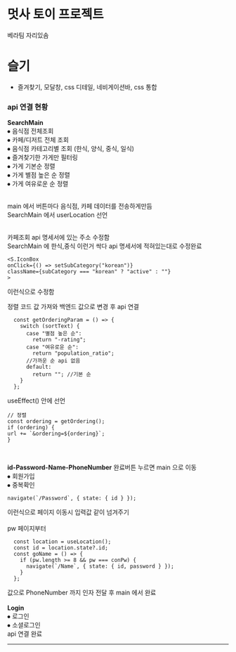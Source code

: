 # 멋사 토이 프로젝트
베라팀 자리있솜

# 슬기
- 즐겨찾기, 모달창, css 디테일, 네비게이션바, css 통합
### api 연결 현황

**SearchMain** <br>
⦁	음식점  전체조회 <br>
⦁	카페/디저트 전체 조회 <br>
⦁	음식점 카테고리별 조회 (한식, 양식, 중식, 일식) <br>
⦁	즐겨찾기한 가게만 필터링 <br>
⦁	가게 기본순 정렬 <br>
⦁	가게 별점 높은 순 정렬 <br>
⦁	가게 여유로운 순 정렬 <br>

 <br>
main 에서 버튼마다 음식점, 카페 데이터를 전송하게만듬 <br>
SearchMain 에서 userLocation 선언 <br>
 <br>
 
카페조회 api 명세서에 있는 주소 수정함 <br>
SearchMain 에 한식,중식 이런거 싹다 api 명세서에 적혀있는대로 수정완료 <br>
```
<S.IconBox
onClick={() => setSubCategory("korean")}
className={subCategory === "korean" ? "active" : ""}
>
```
이런식으로 수정함 <br>

정렬 코드 값 가져와 백엔드 값으로 변경 후 api 연결 <br>
```
  const getOrderingParam = () => {
    switch (sortText) {
      case "별점 높은 순":
        return "-rating";
      case "여유로운 순":
        return "population_ratio";
      //가까운 순 api 없음
      default:
        return ""; //기본 순
    }
  };
```
useEffect() 안에 선언 <br>
```
// 정렬
const ordering = getOrdering();
if (ordering) {
url += `&ordering=${ordering}`;
}
```
 <br>

**id-Password-Name-PhoneNumber** 완료버튼 누르면 main 으로 이동 <br>
⦁	회원가입 <br>
⦁	중복확인 <br>
```
navigate(`/Password`, { state: { id } });
```
이런식으로 페이지 이동시 입력값 같이 넘겨주기 <br>
 <br>
pw 페이지부터 <br>
```
  const location = useLocation();
  const id = location.state?.id;
  const goName = () => {
    if (pw.length >= 8 && pw === conPw) {
      navigate(`/Name`, { state: { id, password } });
    }
  };
```
값으로 PhoneNumber 까지 인자 전달 후 main 에서 완료 <br>
 <br>
**Login** <br>
⦁	로그인 <br>
⦁	소셜로그인  <br>
api 연결 완료

---


